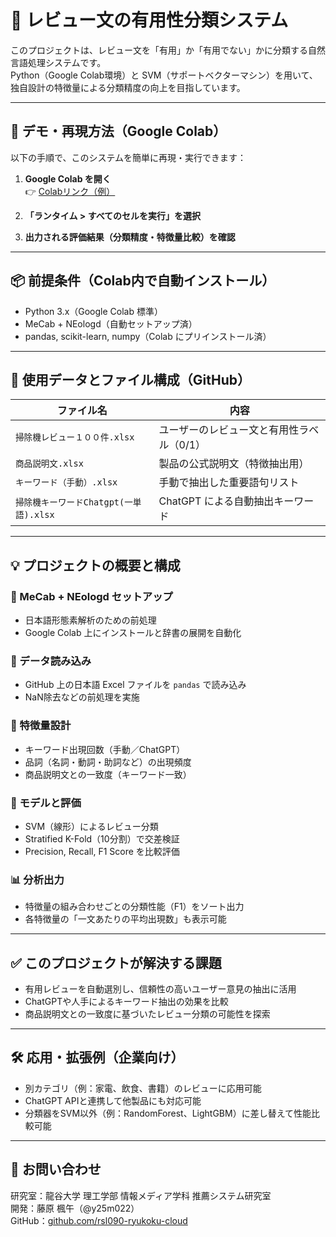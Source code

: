 # 📝 レビュー文の有用性分類システム

このプロジェクトは、レビュー文を「有用」か「有用でない」かに分類する自然言語処理システムです。  
Python（Google Colab環境）と SVM（サポートベクターマシン）を用いて、独自設計の特徴量による分類精度の向上を目指しています。

---

## 🚀 デモ・再現方法（Google Colab）

以下の手順で、このシステムを簡単に再現・実行できます：

1. **Google Colab を開く**  
   👉 [Colabリンク（例）](https://colab.research.google.com/drive/xxxx)

2. **「ランタイム > すべてのセルを実行」を選択**

3. **出力される評価結果（分類精度・特徴量比較）を確認**

---

## 📦 前提条件（Colab内で自動インストール）

- Python 3.x（Google Colab 標準）
- MeCab + NEologd（自動セットアップ済）
- pandas, scikit-learn, numpy（Colab にプリインストール済）

---

## 📁 使用データとファイル構成（GitHub）

| ファイル名 | 内容 |
|------------|------|
| `掃除機レビュー１００件.xlsx` | ユーザーのレビュー文と有用性ラベル（0/1） |
| `商品説明文.xlsx` | 製品の公式説明文（特徴抽出用） |
| `キーワード（手動）.xlsx` | 手動で抽出した重要語句リスト |
| `掃除機キーワードChatgpt(一単語).xlsx` | ChatGPT による自動抽出キーワード |

---

## 💡 プロジェクトの概要と構成

### 🔧 MeCab + NEologd セットアップ
- 日本語形態素解析のための前処理
- Google Colab 上にインストールと辞書の展開を自動化

### 📂 データ読み込み
- GitHub 上の日本語 Excel ファイルを `pandas` で読み込み
- NaN除去などの前処理を実施

### 🧠 特徴量設計
- キーワード出現回数（手動／ChatGPT）
- 品詞（名詞・動詞・助詞など）の出現頻度
- 商品説明文との一致度（キーワード一致）

### 🤖 モデルと評価
- SVM（線形）によるレビュー分類
- Stratified K-Fold（10分割）で交差検証
- Precision, Recall, F1 Score を比較評価

### 📊 分析出力
- 特徴量の組み合わせごとの分類性能（F1）をソート出力
- 各特徴量の「一文あたりの平均出現数」も表示可能

---

## ✅ このプロジェクトが解決する課題

- 有用レビューを自動選別し、信頼性の高いユーザー意見の抽出に活用
- ChatGPTや人手によるキーワード抽出の効果を比較
- 商品説明文との一致度に基づいたレビュー分類の可能性を探索

---

## 🛠️ 応用・拡張例（企業向け）

- 別カテゴリ（例：家電、飲食、書籍）のレビューに応用可能  
- ChatGPT APIと連携して他製品にも対応可能  
- 分類器をSVM以外（例：RandomForest、LightGBM）に差し替えて性能比較可能  

---

## 📩 お問い合わせ

研究室：龍谷大学 理工学部 情報メディア学科 推薦システム研究室  
開発：藤原 楓午（@y25m022）  
GitHub：[github.com/rsl090-ryukoku-cloud](https://github.com/rsl090-ryukoku-cloud)


